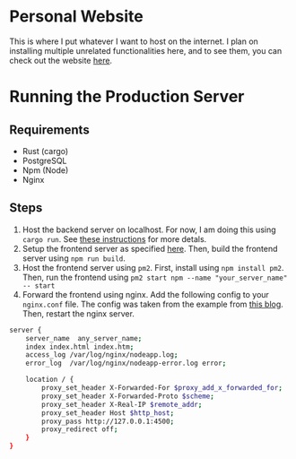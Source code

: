 # Personal Website

This is where I put whatever I want to host on the internet. I plan on installing multiple unrelated functionalities here, and to see them, you can check out the website [here](https://intermittence.dev/).

# Running the Production Server

## Requirements
* Rust (cargo)
* PostgreSQL
* Npm (Node)
* Nginx

## Steps
1. Host the backend server on localhost. For now, I am doing this using `cargo run`. See [these instructions](./backend/readme.md) for more detals.
2. Setup the frontend server as specified [here](./frontend/readme.md). Then, build the frontend server using `npm run build`.
3. Host the frontend server using `pm2`. First, install using `npm install pm2`. Then, run the frontend using `pm2 start npm --name "your_server_name" -- start`
4. Forward the frontend using nginx. Add the following config to your `nginx.conf` file. The config was taken from the example from [this blog](https://blog.tericcabrel.com/deploy-a-node-js-application-with-pm2-and-nginx/). Then, restart the nginx server.

```sh
server {
    server_name  any_server_name;
    index index.html index.htm;
    access_log /var/log/nginx/nodeapp.log;
    error_log  /var/log/nginx/nodeapp-error.log error;

    location / {
        proxy_set_header X-Forwarded-For $proxy_add_x_forwarded_for;
        proxy_set_header X-Forwarded-Proto $scheme;
        proxy_set_header X-Real-IP $remote_addr;
        proxy_set_header Host $http_host;
        proxy_pass http://127.0.0.1:4500;
        proxy_redirect off;
    }
}
```
